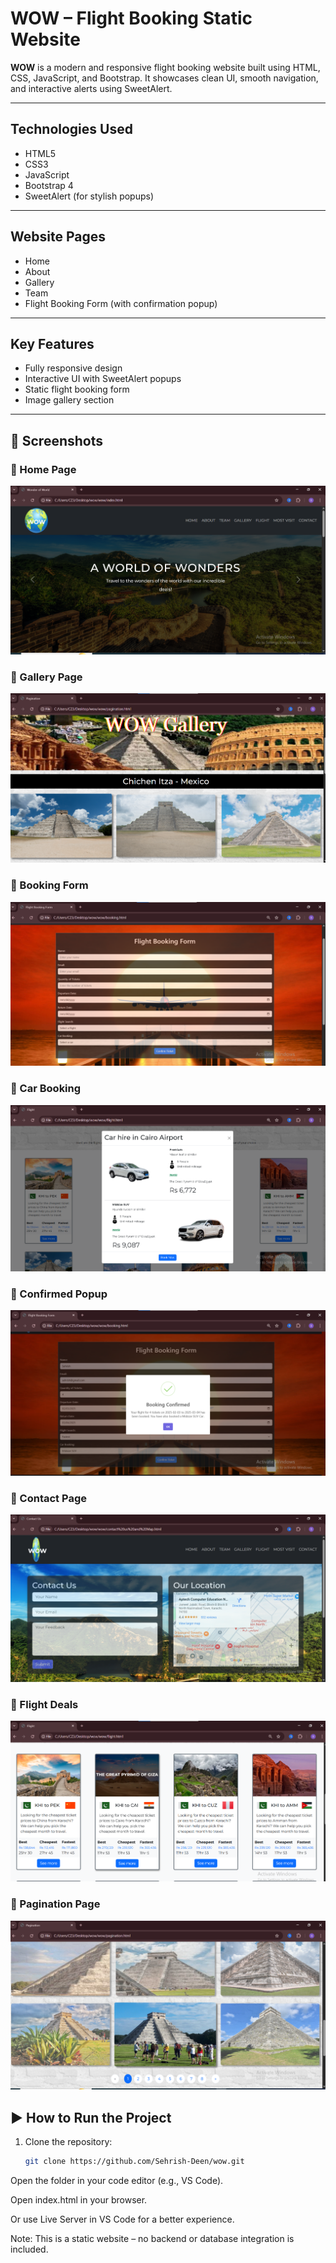 #  WOW – Flight Booking Static Website

**WOW** is a modern and responsive flight booking website built using HTML, CSS, JavaScript, and Bootstrap. It showcases clean UI, smooth navigation, and interactive alerts using SweetAlert.

---

##  Technologies Used

- HTML5  
- CSS3  
- JavaScript  
- Bootstrap 4  
- SweetAlert (for stylish popups)

---

##  Website Pages

-  Home  
-  About  
-  Gallery  
-  Team  
-  Flight Booking Form (with confirmation popup)

---

##  Key Features

- Fully responsive design  
- Interactive UI with SweetAlert popups  
- Static flight booking form  
- Image gallery section  

---

## 📸 Screenshots

### 🔹 Home Page  
![Home page](https://github.com/Sehrish-Deen/wow/blob/master/ss.png/Home%20page.png?raw=true)

### 🔹 Gallery Page  
![Gallery](https://github.com/Sehrish-Deen/wow/blob/master/ss.png/Gallery.png?raw=true)

### 🔹 Booking Form  
![Booking Form](https://github.com/Sehrish-Deen/wow/blob/master/ss.png/booking%20form.png?raw=true)

### 🔹 Car Booking  
![Car Booking](https://github.com/Sehrish-Deen/wow/blob/master/ss.png/car%20booking.png?raw=true)

### 🔹 Confirmed Popup  
![Confirmed Popup](https://github.com/Sehrish-Deen/wow/blob/master/ss.png/confirmed%20popup.png?raw=true)

### 🔹 Contact Page  
![Contact](https://github.com/Sehrish-Deen/wow/blob/master/ss.png/contact.png?raw=true)

### 🔹 Flight Deals  
![Flight Deals](https://github.com/Sehrish-Deen/wow/blob/master/ss.png/flight%20deals.png?raw=true)

### 🔹 Pagination Page  
![Pagination](https://github.com/Sehrish-Deen/wow/blob/master/ss.png/pagination.png?raw=true)



## ▶ How to Run the Project

1. Clone the repository:
   ```bash
   git clone https://github.com/Sehrish-Deen/wow.git
Open the folder in your code editor (e.g., VS Code).

Open index.html in your browser.

Or use Live Server in VS Code for a better experience.

 Note: This is a static website – no backend or database integration is included.
